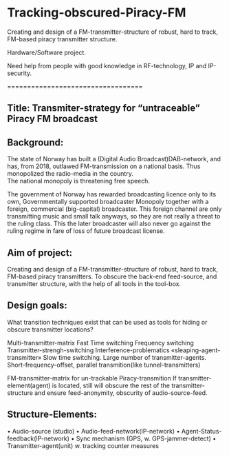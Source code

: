 # Tracking-obscured-Piracy-FM
Creating and design of a FM-transmitter-structure of robust, hard to track, FM-based piracy transmitter structure. 

Hardware/Software project.

Need help from people with good knowledge in RF-technology, IP and IP-security.


==================================

Title: Transmiter-strategy for “untraceable” Piracy FM broadcast
----------------------------------

Background:
----------------
The state of Norway has built a (Digital Audio Broadcast)DAB-network, and has, from 2018, outlawed FM-transmission on a national basis. Thus monopolized the radio-media in the country.  
The national monopoly is threatening free speech. 

The government of Norway has rewarded broadcasting licence only to its own, Governmentally supported broadcaster Monopoly together with a foreign, commercial (big-capital) broadcaster.  This foreign channel are only transmitting music and small talk anyways, so they are not really a threat to the ruling class.
This the later broadcaster will also never go against the ruling regime in fare of loss of future broadcast license. 

Aim of project:
-------------------
Creating and design of a FM-transmitter-structure of robust, hard to track, FM-based piracy transmitters. To obscure the back-end feed-source, and transmitter structure, with the help of all tools in the tool-box. 

Design goals:
-------------------
What transition techniques exist that can be used as tools for hiding or obscure transmitter locations?

Multi-transmitter-matrix
Fast Time switching
Frequency switching
Transmitter-strengh-switching
Interference-problematics
«sleaping-agent-transmitter» Slow time switching.
Large number of transmitter-agents.
Short-frequency-offset, parallel transmition(like tunnel-transmitters)

FM-transmitter-matrix for un-trackable Piracy-transmition
If transmitter-element(agent) is located, still will obscure the rest of the transmitter-structure and ensure feed-anonymity, obscurity of audio-source-feed.

Structure-Elements:
-----------------------
•	Audio-source (studio)
•	Audio-feed-network(IP-network)
•	Agent-Status-feedback(IP-network)
•	Sync mechanism (GPS, w. GPS-jammer-detect)
•	Transmitter-agent(unit) w. tracking counter measures

